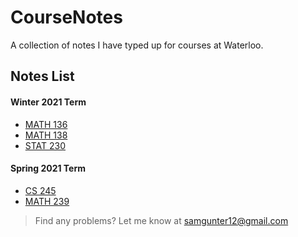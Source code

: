 # CourseNotes
A collection of notes I have typed up for courses at Waterloo.

## Notes List

#### Winter 2021 Term
* [MATH 136](MATH136_Notes.pdf)
* [MATH 138](MATH138_Notes.pdf)
* [STAT 230](STAT230_Notes.pdf)

#### Spring 2021 Term
* [CS 245](CS245_Notes.pdf)
* [MATH 239](MATH239_Notes.pdf)


>Find any problems? Let me know at samgunter12@gmail.com